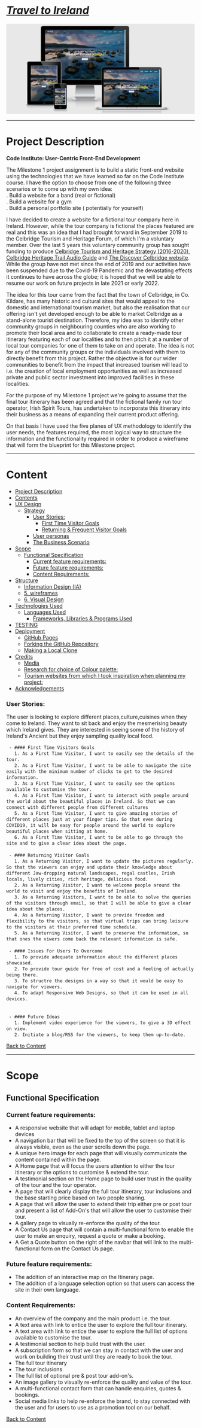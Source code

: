 # ***[Travel to Ireland](https://jincy09.github.io/Travel_to_Ireland/index.html)***
![Project logo](./assets/images/responsive.png)
  
   
---   
  
# Project Description   
**Code Institute: User-Centric Front-End Development**  
  
The Milestone 1 project assignment is to build a static front-end website using the technologies that we have learned so far on the Code Institute course. I have the option to choose from one of the following three scenarios or to come up with my own idea:  
. Build a website for a band (real or fictional)  
. Build a website for a gym  
. Build a personal portfolio site ( potentially for yourself) 
   
I have decided to create a website for a fictional tour company here in Ireland.  However, while the tour company is fictional the places featured are real and this was an idea that I had brought forward in September 2019 to the Celbridge Tourism and Heritage Forum, of which I'm a voluntary member. Over the last 5 years this voluntary community group has sought funding to produce [Celbridge Tourism and Heritage Strategy (2016-2020)](http://www.kildarelcdc.ie/wp-content/uploads/2012/07/Celbridge-Gateway-to-Irelands-AE-Tourism-Heritage-Strategy-May-2016.pdf), [Celbridge Heritage Trail Audio Guide](http://www.abartaheritage.ie/product/celbridge-heritage-trail-audio-guide/) and [The Discover Celbridge website](http://www.discovercelbridge.com/). While the group have not met since the end of 2019 and our activities have been suspended due to the Covid-19 Pandemic and the devastating effects it continues to have across the globe; it is hoped that we will be able to resume our work on future projects in late 2021 or early 2022.  
  
The idea for this tour came from the fact that the town of Celbridge, in Co. Kildare, has many historic and cultural sites that would appeal to the domestic and international tourism market, but also the realisation that our offering isn't yet developed enough to be able to  market Celbridge as a stand-alone tourist destination.  Therefore, my idea was to identify other community groups in neighbouring counties who are also working to promote their local area and to collaborate to create a ready-made tour itinerary featuring each of our localities and to then pitch it at a number of local tour companies for one of them to take on and operate.  The idea is not for any of the community groups or the individuals involved with them to directly benefit from this project. Rather the objective is for our wider communities to benefit from the impact that increased tourism will lead to i.e. the creation of local employment opportunities as well as increased private and public sector investment into improved facilities in these localities.  
  
For the purpose of my Milestone 1 project we're going to assume that the final tour itinerary has been agreed and that the fictional family run tour operator, Irish Spirit Tours, has undertaken to incorporate this itinerary into their business as a means of expanding their current product offering.  
  
On that basis I have used the five planes of UX methodology to identify the user needs, the features required, the most logical way to structure the information and the functionality required in order to produce a wireframe that will form the blueprint for this Milestone project.
  
---    
      
# Content

- [Project Description](#project-description)
- [Contents](#contents)
- [UX Design](#ux-design)
  * [Strategy](#strategy)
    + [User Stories:](#user-stories-)
      - [First Time Visitor Goals](#first-time-visitor-goals)
      - [Returning & Frequent Visitor Goals](#returning-visitor-goals)
    + [User personas](#user-personas)
    + [The Business Scenario](#the-business-scenario)
- [Scope](#scope)
  * [Functional Specification](#functional-specification)
    + [Current feature requirements:](#current-feature-requirements-)
    + [Future feature requirements:](#future-feature-requirements-)
    + [Content Requirements:](#content-requirements-)
- [Structure](#structure)
  * [Information Design  (IA)](#information-design---ia-)
  * [5. wireframes](#5-wireframes)
  * [6. Visual Design](#6-visual-design)
- [Technologies Used](#technologies-used)
  * [Languages Used](#languages-used)
    + [Frameworks, Libraries & Programs Used](#frameworks--libraries---programs-used)
- [TESTING](#testing)
- [Deployment](#deployment)
  * [GitHub Pages](#github-pages)
  * [Forking the GitHub Repository](#forking-the-github-repository)
  * [Making a Local Clone](#making-a-local-clone)
- [Credits](#credits)
  * [Media](#media)
  * [Research for choice of Colour palette:](#research-for-choice-of-colour-palette-)
  * [Tourism websites from which I took inspiration when planning my project:](#tourism-websites-from-which-i-took-inspiration-when-planning-my-project-)
- [Acknowledgements](#acknowledgements)


### User Stories:  
    
The user is looking to explore different places,culture,cuisines when they come to Ireland. They want to sit back and enjoy the mesmerising beauty which Ireland gives.  They are interested in seeing some of the history of Ireland's Ancient  but they enjoy sampling quality local food.  

     - #### First Time Visitors Goals
       1. As a First Time Visitor, I want to easily see the details of the tour.
       2. As a First Time Visitor, I want to be able to navigate the site easily with the minimum number of clicks to get to the desired information.
       3. As a First Time Visitor, I want to easily see the options available to customise the tour.
       4. As a First Time Visitor, I want to interact with people around the world about the beautiful places in Ireland. So that we can connect with different people from different cultures
       5. As a First Time Visitor, I want to give amazing stories of different places just at your finger tips. So that even during COVID19, it will be easy for people around the world to explore beautiful places when sitting at home.
       6. As a First Time Visitor, I want to be able to go through the site and to give a clear idea about the page.

     - #### Returning Visitor Goals
       1. As a Returning Visitor, I want to update the pictures regularly. So that the viewers can enjoy and update their knowledge about different Jaw-dropping natural landscapes, regal castles, Irish locals, lively cities, rich heritage, delicious food.
       2. As a Returning Visitor, I want to welcome people around the world to visit and enjoy the benefits of Ireland.
       3. As a Returning Visitors, I want to be able to solve the queries of the visitors through email, so that I will be able to give a clear idea about the places.
       4. As a Returning Visitor, I want to provide freedom and flexibility to the visitors, so that virtual trips can bring leisure to the visitors at their preferred time schedule.
       5. As a Returning Visitor, I want to preserve the information, so that ones the viwers come back the relevant information is safe.

     - #### Issues For Users To Overcome
       1. To provide adequate information about the different places showcased.
       2. To provide tour guide for free of cost and a feeling of actually being there.
       3. To structre the designs in a way so that it would be easy to navigate for viewers.
       4. To adapt Responsive Web Designs, so that it can be used in all devices.
       
     
     - #### Future Ideas
       1. Implement video experience for the viewers, to give a 3D effect on view.
       2. Initiate a blog/RSS for the viewers, to keep them up-to-date.

[Back to Content](#content)  

---  

# Scope   

## Functional Specification   

### Current feature requirements:     
* A responsive website that will  adapt for mobile, tablet and laptop devices
* A navigation bar that will be fixed to the top of the screen so that it is always visible, even as the user scrolls down the page.  
* A unique hero image for each page that will visually communicate the content contained within the page.
* A Home page that will focus the users attention to either the tour itinerary or the options to customise & extend the tour.
* A testimonial section on the Home page to build user trust in the quality of the tour and the tour operator.
* A page that will clearly display the full tour itinerary, tour inclusions and the base starting price based on two people sharing.
* A page that will allow the user to extend their trip either pre or post tour and present a list of Add-On's that will allow the user to customise their tour.
* A gallery page to visually re-enforce the quality of the tour.
* A Contact Us page that will contain a multi-functional form to enable the user to make an enquiry, request a quote or make a booking.
* A Get a Quote button on the right of the navbar that will link to the multi-functional form on the Contact Us page.  
  
### Future feature requirements:    
* The addition of an interactive map on the Itinerary page.
* The addition of a language selection option so that users can access the site in their own language.  
  
### Content Requirements:    
* An overview of the company and the main product i.e. the tour.  
* A text area with link to entice the user to explore the full tour itinerary.  
* A text area with link to entice the user to explore the full list of options available to customise the tour.  
* A testimonial section to help build trust with the user.
* A subscription form so that we can stay in contact with the user and work on building their trust until they are ready to book the tour.
* The full tour itinerary
* The tour inclusions
* The full list of optional pre & post tour add-on's.  
* An image gallery to visually re-enforce the quality and value of the tour.
* A multi-functional contact form that can handle enquiries, quotes & bookings.
* Social media links to help re-enforce the brand, to stay connected with the user and for users to use as a promotion tool on our behalf.  

 [Back to Content](#content)  
